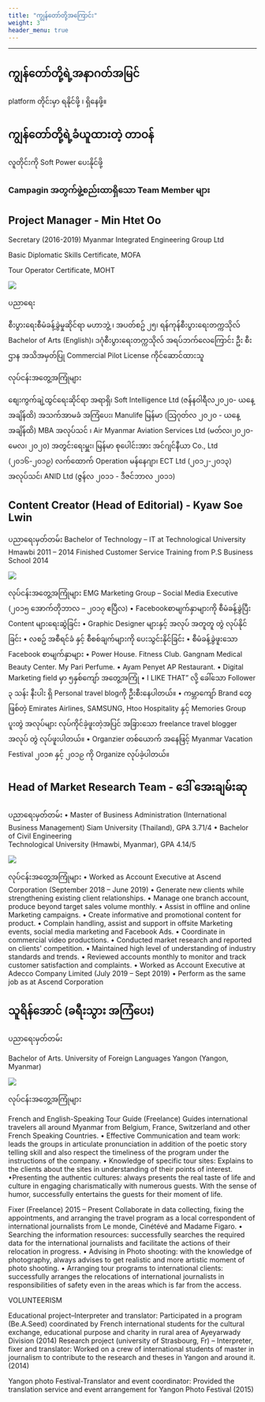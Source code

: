 ```yaml
---
title: "ကျွန်တော်တို့အကြောင်း"
weight: 3
header_menu: true
---
```


---
## ကျွန်တော်တို့ရဲ့အနာဂတ်အမြင်
 platform တိုင်းမှာ ရနိုင်ဖို့ ၊ ရှိနေဖို့။

## ကျွန်တော်တို့ရဲ့ခံယူထားတဲ့ တာဝန်
လူတိုင်းကို Soft Power ပေးနိုင်ဖို့

### Campagin အတွက်ဖွဲ့စည်းထာရှိသော Team Member များ

## Project Manager - Min Htet Oo 

Secretary (2016-2019) Myanmar Integrated Engineering Group Ltd

Basic Diplomatic Skills Certificate, MOFA

Tour Operator Certificate, MOHT 

![](../images/01.png)

ပညာရေး

စီးပွားရေးစီမံခန့်ခွဲမှုဆိုင်ရာ မဟာဘွဲ့ ၊ အပတ်စဥ် ၂၅၊  ရန်ကုန်စီးပွားရေးတက္ကသိုလ်
Bachelor of Arts (English)၊ ဒဂုံစီးပွားရေးတက္ကသိုလ်
အရပ်ဘက်လေကြောင်း ဦး စီးဌာန အသိအမှတ်ပြု Commercial Pilot License ကိုင်ဆောင်ထားသူ

လုပ်ငန်းအတွေ့အကြုံများ 

စျေးကွက်ချဲ့ထွင်ရေးဆိုင်ရာ အရာရှိ၊ Soft Intelligence Ltd (ဇန်နဝါရီလ၂၀၂၀- ယနေ့အချိန်ထိ)
အသက်အာမခံ အကြံပေး၊ Manulife မြန်မာ (သြဂုတ်လ ၂၀၂၀ - ယနေ့အချိန်ထိ)
MBA အလုပ်သင် ၊ Air Myanmar Aviation Services Ltd (မတ်လ၊၂၀၂၀- မေလ၊ ၂၀၂၀)
အတွင်းရေးမှူး၊ မြန်မာ စုပေါင်းအား အင်ဂျင်နီယာ Co., Ltd (၂၀၁၆-၂၀၁၉)
လက်ထောက် Operation မန်နေဂျာ၊ ECT Ltd (၂၀၁၂-၂၀၁၃)
အလုပ်သင်၊ ANID Ltd (ဇွန်လ ၂၀၁၁ - ဒီဇင်ဘာလ ၂၀၁၁)

## Content Creator (Head of Editorial) - Kyaw Soe Lwin

ပညာရေးမှတ်တမ်း 
Bachelor of Technology – IT at Technological University Hmawbi 2011 – 2014
Finished Customer Service Training from P.S Business School 2014 

![](../images/02.png)


လုပ်ငန်းအတွေ့အကြုံများ 
EMG Marketing Group – Social Media Executive  (၂၀၁၅ အောက်တိုဘာလ  – ၂၀၁၇ ဧပြီလ) 
    • Facebookစာမျက်နှာများကို စီမံခန့်ခွဲပြီး Content များရေးဆွဲခြင်း 
    • Graphic Designer များနှင့် အလုပ် အတူတူ တွဲ လုပ်နိုင်ခြင်း
    • လစဥ် အစီရင်ခံ နှင့် စီစစ်ချက်များကို ပေးသွင်းနိုင်ခြင်း
    • စီမံခန့်ခွဲဖူးသော Facebook စာမျက်နှာများ
    • Power House. Fitness Club. Gangnam Medical Beauty Center. My Pari Perfume. 
    • Ayam Penyet AP Restaurant.
    • Digital Marketing field မှာ ၅နှစ်ကျော် အတွေ့အကြုံ 
    • I LIKE THAT” လို့ ခေါ်သော Follower ၃ သန်း နီးပါး ရှိ Personal travel blogကို ဦးစီးနေပါတယ်။ 
    • ကမ္ဘာကျော် Brand တွေ ဖြစ်တဲ့ Emirates Airlines, SAMSUNG, Htoo Hospitality နှင့် Memories Group  ပူးတွဲ အလုပ်များ လုပ်ကိုင်ခဲ့ဖူးတဲ့အပြင် အခြားသော freelance travel blogger အလုပ် တွဲ လုပ်ဖူးပါတယ်။
    • Organzier တစ်ယောက် အနေဖြင့် Myanmar Vacation Festival ၂၀၁၈ နှင့် ၂၀၁၉ ကို Organize လုပ်ခဲ့ပါတယ်။ 

## Head of Market Research Team  - ဒေါ် အေးချမ်းဆု

ပညာရေးမှတ်တမ်း 
    • Master of Business Administration (International Business Management) 
	Siam University (Thailand), GPA 3.71/4 
	• Bachelor of Civil Engineering  
	Technological University (Hmawbi, Myanmar), GPA 4.14/5

![](../images/03.jpg)


လုပ်ငန်းအတွေ့အကြုံများ 
    • Worked as Account Executive at Ascend Corporation
(September 2018 – June 2019)
    • Generate new clients while strengthening existing client relationships.
    • Manage one branch account, produce beyond target sales volume monthly. 
    • Assist in offline and online Marketing campaigns.
    • Create informative and promotional content for product. 
    • Complain handling, assist and support in offsite Marketing events, social media marketing and Facebook Ads.
    • Coordinate in commercial video productions. 
    • Conducted market research and reported on clients' competition.
    • Maintained high level of understanding of industry standards and trends.
    • Reviewed accounts monthly to monitor and track customer satisfaction and complaints. 
    • Worked as Account Executive at Adecco Company Limited 
(July 2019 – Sept 2019)
    • Perform as the same job as at Ascend Corporation


## သူရိန်အောင် (ခရီးသွား အကြံပေး)

ပညာရေးမှတ်တမ်း 

Bachelor of Arts. University of Foreign Languages Yangon (Yangon, Myanmar)


![](../images/03.png)

လုပ်ငန်းအတွေ့အကြုံများ 

French and English-Speaking Tour Guide (Freelance)
Guides international travelers all around Myanmar from Belgium, France, Switzerland and other French Speaking Countries.
• Effective Communication and team work: leads the groups in articulate pronunciation in addition of the poetic story telling skill and also respect the timeliness of the program under the instructions of the company.
• Knowledge of specific tour sites: Explains to the clients about the sites in understanding of their points of interest. 
•Presenting the authentic cultures: always presents the real taste of life and culture in engaging charismatically with numerous guests. With the sense of humor, successfully entertains the guests for their moment of life.  

Fixer (Freelance) 		      		              2015 – Present
Collaborate in data collecting, fixing the appointments, and arranging the travel program as a local correspondent of international journalists from Le monde, Cinétévé and Madame Figaro. 
• Searching the information resources: successfully searches the required data for the international journalists and facilitate the actions of their relocation in progress.
• Advising in Photo shooting: with the knowledge of photography, always advises to get realistic and more artistic moment of photo shooting. 
• Arranging tour programs to international clients: successfully arranges the relocations of international journalists in responsibilities of safety even in the areas which is far from the access.

VOLUNTEERISM

Educational project–Interpreter and translator: Participated in a program (Be.A.Seed) coordinated by French 	international students for the cultural exchange, educational purpose and charity in rural area of 	Ayeyarwady Division (2014)
Research project (university of Strasbourg, Fr) – Interpreter, fixer and translator: Worked on a crew of 	international students of master in journalism to contribute to the research and theses in Yangon and around it. (2014)

Yangon photo Festival-Translator and event coordinator: Provided the translation service and event 	arrangement for Yangon Photo Festival (2015)



